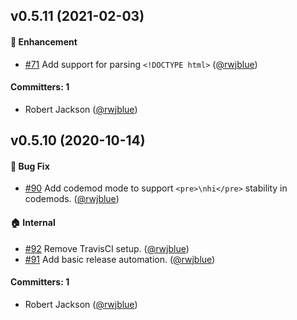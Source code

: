 ﻿## v0.5.11 (2021-02-03)

#### :rocket: Enhancement
* [#71](https://github.com/tildeio/simple-html-tokenizer/pull/71) Add support for parsing `<!DOCTYPE html>` ([@rwjblue](https://github.com/rwjblue))

#### Committers: 1
- Robert Jackson ([@rwjblue](https://github.com/rwjblue))


## v0.5.10 (2020-10-14)

#### :bug: Bug Fix
* [#90](https://github.com/tildeio/simple-html-tokenizer/pull/90) Add codemod mode to support `<pre>\nhi</pre>` stability in codemods. ([@rwjblue](https://github.com/rwjblue))

#### :house: Internal
* [#92](https://github.com/tildeio/simple-html-tokenizer/pull/92) Remove TravisCI setup. ([@rwjblue](https://github.com/rwjblue))
* [#91](https://github.com/tildeio/simple-html-tokenizer/pull/91) Add basic release automation. ([@rwjblue](https://github.com/rwjblue))

#### Committers: 1
- Robert Jackson ([@rwjblue](https://github.com/rwjblue))


